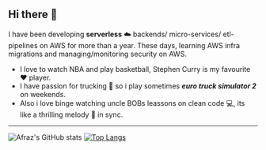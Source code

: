## Hi there 👋

I have been developing **serverless** ☁️ backends/ micro-services/ etl-pipelines on AWS for more than a year. These days, learning AWS infra migrations and managing/monitoring security on AWS.

* I love to watch NBA and play basketball, Stephen Curry is my favourite ❤️ player.
* I have passion for trucking 🚛 so i play sometimes _**euro truck simulator 2**_ on weekends.
* Also i love binge watching uncle BOBs leassons on clean code :computer:, its like a thrilling melody :musical_note: in sync. 

----

![Afraz's GitHub stats](https://github-readme-stats-mrafrazkhan.vercel.app/api?username=mrafrazkhan&bg_color=30,e96443,904e95&title_color=fff&text_color=fff) 
[![Top Langs](https://github-readme-stats-mrafrazkhan.vercel.app/api/top-langs/?username=mrafrazkhan&layout=compact)](https://github.com/mrafrazkhan/github-readme-stats)

<!--
**MrAfrazKhan/MrAfrazKhan** is a ✨ _special_ ✨ repository because its `README.md` (this file) appears on your GitHub profile.
Here are some ideas to get you started:

- 🔭 I’m currently working on ...
- 🌱 I’m currently learning ...
- 👯 I’m looking to collaborate on ...
- 🤔 I’m looking for help with ...
- 💬 Ask me about ...
- 📫 How to reach me: ...
- 😄 Pronouns: ...
- ⚡ Fun fact: ...
-->
